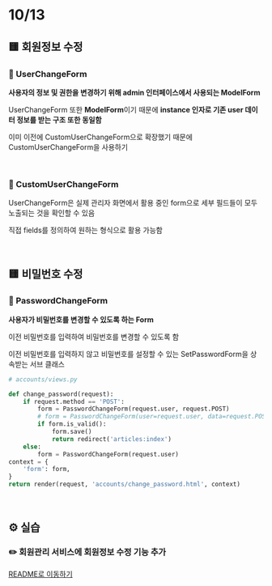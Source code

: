 # 10/13

## 🟨 회원정보 수정

### 🧩 UserChangeForm

**사용자의 정보 및 권한을 변경하기 위해 admin 인터페이스에서 사용되는 ModelForm**

UserChangeForm 또한 **ModelForm**이기 때문에 **instance 인자로 기존 user 데이터 정보를 받는 구조 또한 동일함**

이미 이전에 CustomUserChangeForm으로 확장했기 때문에 CustomUserChangeForm을 사용하기

<br>

### 🧩 CustomUserChangeForm

UserChangeForm은 실제 관리자 화면에서 활용 중인 form으로 세부 필드들이 모두 노출되는 것을 확인할 수 있음

직접 fields를 정의하여 원하는 형식으로 활용 가능함

<br>

## 🟨 비밀번호 수정

### 🧩 PasswordChangeForm

**사용자가 비밀번호를 변경할 수 있도록 하는 Form**

이전 비밀번호를 입력하여 비밀번호를 변경할 수 있도록 함

이전 비밀번호를 입력하지 않고 비밀번호를 설정할 수 있는 SetPasswordForm을 상 속받는 서브 클래스

```python
# accounts/views.py

def change_password(request):
	if request.method == 'POST':
		form = PasswordChangeForm(request.user, request.POST)
        # form = PasswordChangeForm(user=request.user, data=request.POST)
        if form.is_valid():
            form.save()
            return redirect('articles:index')	
    else:
		form = PasswordChangeForm(request.user)
context = {
	'form': form,
}
return render(request, 'accounts/change_password.html', context)
```

<br>

## ⚙️ 실습

### ✏️ 회원관리 서비스에 회원정보 수정 기능 추가

[README로 이동하기](./Practice/221013/README.md)
